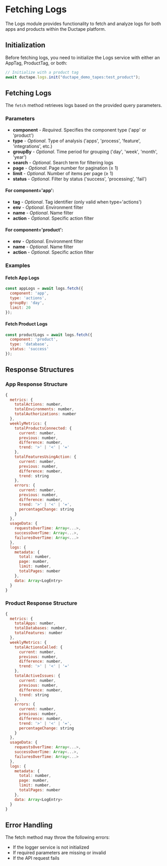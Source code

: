 # Fetching Logs

The Logs module provides functionality to fetch and analyze logs for both apps and products within the Ductape platform.

## Initialization

Before fetching logs, you need to initialize the Logs service with either an AppTag, ProductTag, or both:

```javascript
// Initialize with a product tag
await ductape.logs.init("ductape_demo_tapes:test_product");
```

## Fetching Logs

The `fetch` method retrieves logs based on the provided query parameters.

### Parameters

- **component** - *Required*. Specifies the component type ('app' or 'product')
- **type** - *Optional*. Type of analysis ('apps', 'process', 'feature', 'integrations', etc.)
- **groupBy** - *Optional*. Time period for grouping ('day', 'week', 'month', 'year')
- **search** - *Optional*. Search term for filtering logs
- **page** - *Optional*. Page number for pagination (≥ 1)
- **limit** - *Optional*. Number of items per page (≥ 1)
- **status** - *Optional*. Filter by status ('success', 'processing', 'fail')

#### For component='app':
- **tag** - *Optional*. Tag identifier (only valid when type='actions')
- **env** - *Optional*. Environment filter
- **name** - *Optional*. Name filter
- **action** - *Optional*. Specific action filter

#### For component='product':
- **env** - *Optional*. Environment filter
- **name** - *Optional*. Name filter
- **action** - *Optional*. Specific action filter

### Examples

#### Fetch App Logs
```javascript
const appLogs = await logs.fetch({
  component: 'app',
  type: 'actions',
  groupBy: 'day',
  limit: 20
});
```

#### Fetch Product Logs
```javascript
const productLogs = await logs.fetch({
  component: 'product',
  type: 'database',
  status: 'success'
});
```

## Response Structures

### App Response Structure

```javascript
{
  metrics: {
    totalActions: number,
    totalEnvironments: number,
    totalAuthorizations: number
  },
  weeklyMetrics: {
    totalProductsConnected: {
      current: number,
      previous: number,
      difference: number,
      trend: '>' | '<' | '='
    },
    totalFeaturesUsingAction: {
      current: number,
      previous: number,
      difference: number,
      trend: string
    },
    errors: {
      current: number,
      previous: number,
      difference: number,
      trend: '>' | '<' | '=',
      percentageChange: string
    }
  },
  usageData: {
    requestsOverTime: Array<...>,
    successOverTime: Array<...>,
    failuresOverTime: Array<...>
  },
  logs: {
    metadata: {
      total: number,
      page: number,
      limit: number,
      totalPages: number
    },
    data: Array<LogEntry>
  }
}
```

### Product Response Structure

```javascript
{
  metrics: {
    totalApps: number,
    totalDatabases: number,
    totalFeatures: number
  },
  weeklyMetrics: {
    totalActionsCalled: {
      current: number,
      previous: number,
      difference: number,
      trend: '>' | '<' | '='
    },
    totalActiveIssues: {
      current: number,
      previous: number,
      difference: number,
      trend: string
    },
    errors: {
      current: number,
      previous: number,
      difference: number,
      trend: '>' | '<' | '=',
      percentageChange: string
    }
  },
  usageData: {
    requestsOverTime: Array<...>,
    successOverTime: Array<...>,
    failuresOverTime: Array<...>
  },
  logs: {
    metadata: {
      total: number,
      page: number,
      limit: number,
      totalPages: number
    },
    data: Array<LogEntry>
  }
}
```

## Error Handling

The fetch method may throw the following errors:
- If the logger service is not initialized
- If required parameters are missing or invalid
- If the API request fails